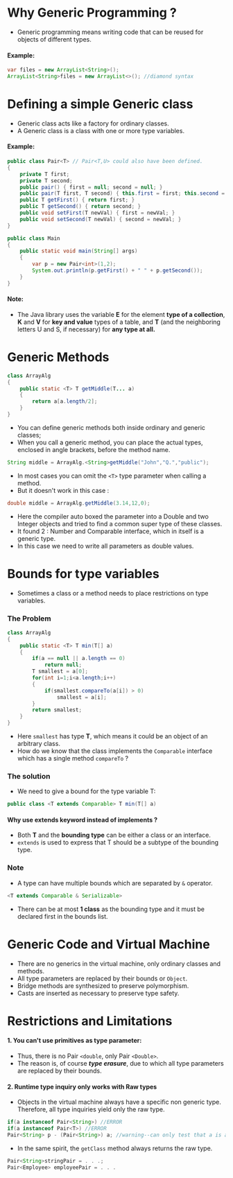 # Why Generic Programming ?

- Generic programming means writing code that can be reused for objects of different types.

#### Example:
```Java
var files = new ArrayList<String>();
ArrayList<String>files = new ArrayList<>(); //diamond syntax
```

# Defining a simple Generic class
- Generic class acts like a factory for ordinary classes.
- A Generic class is a class with one or more type variables.

#### Example:
```Java
public class Pair<T> // Pair<T,U> could also have been defined. 
{
	private T first;
	private T second;
	public pair() { first = null; second = null; }
	public pair(T first, T second) { this.first = first; this.second = second}
	public T getFirst() { return first; }
	public T getSecond() { return second; }
	public void setFirst(T newVal) { first = newVal; }
	public void setSecond(T newVal) { second = newVal; }
}

public class Main
{
	public static void main(String[] args)
	{
		var p = new Pair<int>(1,2);
		System.out.println(p.getFirst() + " " + p.getSecond());
	}
}
```
#### Note:
- The Java library uses the variable **E** for the element **type of a collection**, **K** and **V** for **key and value** types of a table, and **T** (and the neighboring letters U and S, if necessary) for **any type at all.**

# Generic Methods

```Java
class ArrayAlg
{
	public static <T> T getMiddle(T... a)
	{
		return a[a.length/2];
	}
}
```

- You can define generic methods both inside ordinary and generic classes;
- When you call a generic method, you can place the actual types, enclosed in angle brackets, before the method name.
```Java
String middle = ArrayAlg.<String>getMiddle("John","Q.","public");
```
- In most cases you can omit the `<T>` type parameter when calling a method.
- But it doesn't work in this case :
```Java
double middle = ArrayAlg.getMiddle(3.14,12,0);
```
- Here the compiler auto boxed the parameter into a Double and two Integer objects and tried to find a common super type of these classes.
- It found 2 : Number and Comparable interface, which in itself is a generic type.
- In this case we need to write all parameters as double values.

# Bounds for type variables
- Sometimes a class or a method needs to place restrictions on type variables.
### The Problem
```Java
class ArrayAlg
{
	public static <T> T min(T[] a)
	{
		if(a == null || a.length == 0)
			return null;
		T smallest = a[0];
		for(int i=1;i<a.length;i++)
		{
			if(smallest.compareTo(a[i]) > 0)
				smallest = a[i];
		}
		return smallest;
	}
}
```
- Here `smallest` has type **T**, which means it could be an object of an arbitrary class.
- How do we know that the class implements the `Comparable` interface which has a single method `compareTo` ?

### The solution
- We need to give a bound for the type variable T:

```Java
public class <T extends Comparable> T min(T[] a)
```

#### Why use extends keyword instead of implements ?
- Both **T** and the **bounding type** can be either a class or an interface.
- `extends` is used to express that T should be a subtype of the bounding type.

### Note
- A type can have multiple bounds which are separated by `&` operator.

```Java
<T extends Comparable & Serializable>
```

- There can be at most **1 class** as the bounding type and it must be declared first in the bounds list.

# Generic Code and Virtual Machine
- There are no generics in the virtual machine, only ordinary classes and methods.
- All type parameters are replaced by their bounds or `Object`.
- Bridge methods are synthesized to preserve polymorphism.
- Casts are inserted as necessary to preserve type safety.
# Restrictions and Limitations

#### 1. You can't use primitives as type parameter:
- Thus, there is no Pair `<double`, only Pair `<Double>`.
- The reason is, of course ***type erasure***, due to which all type parameters are replaced by their bounds.
#### 2. Runtime type inquiry only works with Raw types
- Objects in the virtual machine always have a specific non generic type. Therefore, all type inquiries yield only the raw type.
```Java
if(a instanceof Pair<String>) //ERROR
if(a instanceof Pair<T>) //ERROR
Pair<String> p - (Pair<String>) a; //warning--can only test that a is a pair
```
- In the same spirit, the `getClass` method always returns the raw type.
```Java
Pair<String>stringPair = . . .;
Pair<Employee> employeePair = . . .
```


